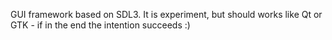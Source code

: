 GUI framework based on SDL3. It is experiment, but should works like Qt or GTK - if in the end the intention succeeds :)
